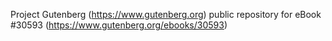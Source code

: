 Project Gutenberg (https://www.gutenberg.org) public repository for eBook #30593 (https://www.gutenberg.org/ebooks/30593)
